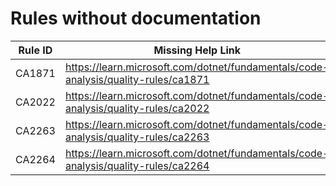 # Rules without documentation

Rule ID | Missing Help Link | Title |
--------|-------------------|-------|
CA1871 | <https://learn.microsoft.com/dotnet/fundamentals/code-analysis/quality-rules/ca1871> | Do not pass a nullable struct to 'ArgumentNullException.ThrowIfNull' |
CA2022 | <https://learn.microsoft.com/dotnet/fundamentals/code-analysis/quality-rules/ca2022> | Avoid unreliable call to 'Stream.Read' |
CA2263 | <https://learn.microsoft.com/dotnet/fundamentals/code-analysis/quality-rules/ca2263> | Prefer generic overload when type is known |
CA2264 | <https://learn.microsoft.com/dotnet/fundamentals/code-analysis/quality-rules/ca2264> | Do not pass a non-nullable value to 'ArgumentNullException.ThrowIfNull' |
